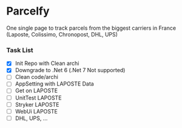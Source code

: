 # Parcelfy
One single page to track parcels from the biggest carriers in France (Laposte, Colissimo, Chronopost, DHL, UPS)

### Task List

- [x] Init Repo with Clean archi
- [x] Downgrade to .Net 6 (.Net 7 Not supported)
- [ ] Clean code/archi
- [ ] AppSetting with LAPOSTE Data 
- [ ] Get on LAPOSTE
- [ ] UnitTest LAPOSTE
- [ ] Stryker LAPOSTE
- [ ] WebUi LAPOSTE
- [ ] DHL, UPS, ...

